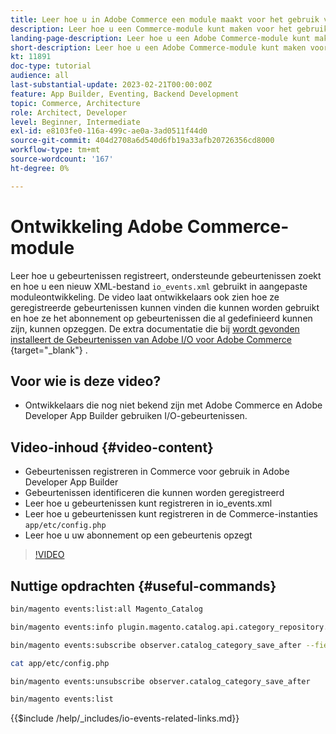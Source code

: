 ```yaml
---
title: Leer hoe u in Adobe Commerce een module maakt voor het gebruik van gebeurtenissen.
description: Leer hoe u een Commerce-module kunt maken voor het gebruik van gebeurtenissen.
landing-page-description: Leer hoe u een Adobe Commerce-module kunt maken voor het gebruik van gebeurtenissen.
short-description: Leer hoe u een Adobe Commerce-module kunt maken voor het gebruik van gebeurtenissen.
kt: 11891
doc-type: tutorial
audience: all
last-substantial-update: 2023-02-21T00:00:00Z
feature: App Builder, Eventing, Backend Development
topic: Commerce, Architecture
role: Architect, Developer
level: Beginner, Intermediate
exl-id: e8103fe0-116a-499c-ae0a-3ad0511f44d0
source-git-commit: 404d2708a6d540d6fb19a33afb20726356cd8000
workflow-type: tm+mt
source-wordcount: '167'
ht-degree: 0%

---
```


# Ontwikkeling Adobe Commerce-module

Leer hoe u gebeurtenissen registreert, ondersteunde gebeurtenissen zoekt en hoe u een nieuw XML-bestand `io_events.xml` gebruikt in aangepaste moduleontwikkeling. De video laat ontwikkelaars ook zien hoe ze geregistreerde gebeurtenissen kunnen vinden die kunnen worden gebruikt en hoe ze het abonnement op gebeurtenissen die al gedefinieerd kunnen zijn, kunnen opzeggen. De extra documentatie die bij [ wordt gevonden installeert de Gebeurtenissen van Adobe I/O voor Adobe Commerce ](https://developer.adobe.com/commerce/events/get-started/installation/){target="_blank"} .

## Voor wie is deze video?

* Ontwikkelaars die nog niet bekend zijn met Adobe Commerce en Adobe Developer App Builder gebruiken I/O-gebeurtenissen.

## Video-inhoud {#video-content}

* Gebeurtenissen registreren in Commerce voor gebruik in Adobe Developer App Builder
* Gebeurtenissen identificeren die kunnen worden geregistreerd
* Leer hoe u gebeurtenissen kunt registreren in io_events.xml
* Leer hoe u gebeurtenissen kunt registreren in de Commerce-instanties `app/etc/config.php`
* Leer hoe u uw abonnement op een gebeurtenis opzegt

>[!VIDEO](https://video.tv.adobe.com/v/3415802?quality=12&learn=on)

## Nuttige opdrachten {#useful-commands}

```bash
bin/magento events:list:all Magento_Catalog

bin/magento events:info plugin.magento.catalog.api.category_repository.save

bin/magento events:subscribe observer.catalog_category_save_after --fields=entity_id --fields=parent_id

cat app/etc/config.php

bin/magento events:unsubscribe observer.catalog_category_save_after

bin/magento events:list
```

{{$include /help/_includes/io-events-related-links.md}}
